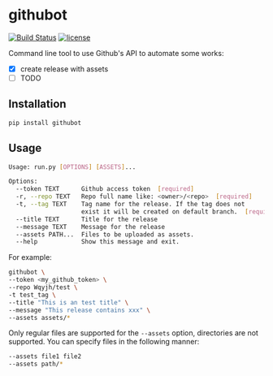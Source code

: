 # githubot

[![Build Status](https://travis-ci.org/WqyJh/githubot.svg?branch=master)](https://travis-ci.org/WqyJh/githubot)
[![license](https://img.shields.io/badge/LICENCE-MIT-brightgreen.svg)](https://raw.githubusercontent.com/WqyJh/githubot/master/LICENSE)


Command line tool to use Github's API to automate some works:

- [x] create release with assets
- [ ] TODO

## Installation

```bash
pip install githubot
```

## Usage

```bash
Usage: run.py [OPTIONS] [ASSETS]...

Options:
  --token TEXT      Github access token  [required]
  -r, --repo TEXT   Repo full name like: <owner>/<repo>  [required]
  -t, --tag TEXT    Tag name for the release. If the tag does not
                    exist it will be created on default branch.  [required]
  --title TEXT      Title for the release
  --message TEXT    Message for the release
  --assets PATH...  Files to be uploaded as assets.
  --help            Show this message and exit.
```

For example:

```bash
githubot \
--token <my_github_token> \
--repo Wqyjh/test \
-t test_tag \
--title "This is an test title" \
--message "This release contains xxx" \
--assets assets/*
```

Only regular files are supported for the `--assets` option, directories are not supported.
You can specify files in the following manner:

```bash
--assets file1 file2
--assets path/*
```